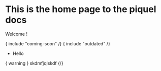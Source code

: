 # This is the home page to the piquel docs

Welcome !

{ include "coming-soon" /}
{ include "outdated" /}

- Hello

{ warning }
skdmfjqlskdf
{/}

